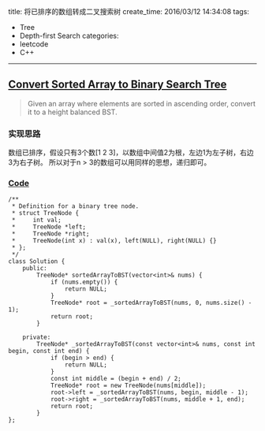 title: 将已排序的数组转成二叉搜索树
create_time: 2016/03/12 14:34:08
tags:
- Tree
- Depth-first Search
categories:
- leetcode
- C++

---
## [Convert Sorted Array to Binary Search Tree](https://leetcode.com/problems/convert-sorted-array-to-binary-search-tree/)
> Given an array where elements are sorted in ascending order, convert it to a height balanced BST.

### 实现思路
数组已排序，假设只有3个数[1 2 3]，以数组中间值2为根，左边1为左子树，右边3为右子树。
所以对于n > 3的数组可以用同样的思想，递归即可。

### [Code](https://github.com/Finalcheat/leetcode/blob/master/src/Convert-Sorted-Array-to-Binary-Search-Tree.cpp)
```
/**
 * Definition for a binary tree node.
 * struct TreeNode {
 *     int val;
 *     TreeNode *left;
 *     TreeNode *right;
 *     TreeNode(int x) : val(x), left(NULL), right(NULL) {}
 * };
 */
class Solution {
    public:
        TreeNode* sortedArrayToBST(vector<int>& nums) {
            if (nums.empty()) {
                return NULL;
            }
            TreeNode* root = _sortedArrayToBST(nums, 0, nums.size() - 1);
            return root;
        }
        
    private:
        TreeNode* _sortedArrayToBST(const vector<int>& nums, const int begin, const int end) {
            if (begin > end) {
                return NULL;
            }
            const int middle = (begin + end) / 2;
            TreeNode* root = new TreeNode(nums[middle]);
            root->left = _sortedArrayToBST(nums, begin, middle - 1);
            root->right = _sortedArrayToBST(nums, middle + 1, end);
            return root;
        }
};
```

